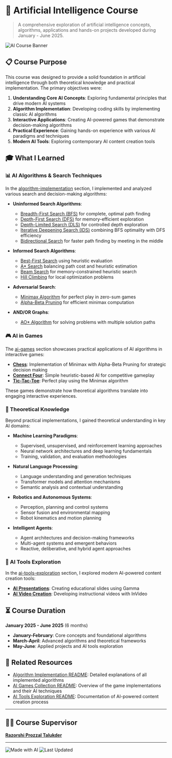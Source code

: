 # 🤖 Artificial Intelligence Course

> A comprehensive exploration of artificial intelligence concepts, algorithms, applications and hands-on projects developed during January - June 2025.

![AI Course Banner](https://img.shields.io/badge/AI%20Course-2025-blue?style=for-the-badge&logo=robot)

## 📋 Course Purpose

This course was designed to provide a solid foundation in artificial intelligence through both theoretical knowledge and practical implementation. The primary objectives were:

1. **Understanding Core AI Concepts**: Exploring fundamental principles that drive modern AI systems
2. **Algorithm Implementation**: Developing coding skills by implementing classic AI algorithms
3. **Interactive Applications**: Creating AI-powered games that demonstrate decision-making algorithms
4. **Practical Experience**: Gaining hands-on experience with various AI paradigms and techniques
5. **Modern AI Tools**: Exploring contemporary AI content creation tools

## 🎓 What I Learned

### 📊 AI Algorithms & Search Techniques

In the [algorithm-implementation](./algorithm-implementation) section, I implemented and analyzed various search and decision-making algorithms:

- **Uninformed Search Algorithms**: 
  - [Breadth-First Search (BFS)](./algorithm-implementation/BFS) for complete, optimal path finding
  - [Depth-First Search (DFS)](./algorithm-implementation/DFS) for memory-efficient exploration
  - [Depth-Limited Search (DLS)](./algorithm-implementation/DLS) for controlled depth exploration
  - [Iterative Deepening Search (IDS)](./algorithm-implementation/Iterative-Deepening-Search) combining BFS optimality with DFS efficiency
  - [Bidirectional Search](./algorithm-implementation/Bi-Directional%20Search) for faster path finding by meeting in the middle

- **Informed Search Algorithms**: 
  - [Best-First Search](./algorithm-implementation/Best-First-Search) using heuristic evaluation
  - [A* Search](./algorithm-implementation/A-star) balancing path cost and heuristic estimation
  - [Beam Search](./algorithm-implementation/Beam-Search) for memory-constrained heuristic search
  - [Hill Climbing](./algorithm-implementation/Hill-Climb) for local optimization problems

- **Adversarial Search**: 
  - [Minimax Algorithm](./algorithm-implementation/Min-Max) for perfect play in zero-sum games
  - [Alpha-Beta Pruning](./algorithm-implementation/Alpha-Beta-Prunning) for efficient minimax computation

- **AND/OR Graphs**:
  - [AO* Algorithm](./algorithm-implementation/AO-star) for solving problems with multiple solution paths

### 🎮 AI in Games

The [ai-games](./ai-games) section showcases practical applications of AI algorithms in interactive games:

- **[Chess](./ai-games/Chess)**: Implementation of Minimax with Alpha-Beta Pruning for strategic decision making
- **[Connect Four](./ai-games/Connect-Four)**: Simple heuristic-based AI for competitive gameplay
- **[Tic-Tac-Toe](./ai-games/Tic-Tac-Toe)**: Perfect play using the Minimax algorithm

These games demonstrate how theoretical algorithms translate into engaging interactive experiences.

### 🧠 Theoretical Knowledge

Beyond practical implementations, I gained theoretical understanding in key AI domains:

- **Machine Learning Paradigms**: 
  - Supervised, unsupervised, and reinforcement learning approaches
  - Neural network architectures and deep learning fundamentals
  - Training, validation, and evaluation methodologies

- **Natural Language Processing**: 
  - Language understanding and generation techniques
  - Transformer models and attention mechanisms
  - Semantic analysis and contextual understanding

- **Robotics and Autonomous Systems**:
  - Perception, planning and control systems
  - Sensor fusion and environmental mapping
  - Robot kinematics and motion planning

- **Intelligent Agents**:
  - Agent architectures and decision-making frameworks
  - Multi-agent systems and emergent behaviors
  - Reactive, deliberative, and hybrid agent approaches

### 🔧 AI Tools Exploration

In the [ai-tools-exploration](./ai-tools-exploration) section, I explored modern AI-powered content creation tools:

- **[AI Presentations](./ai-tools-exploration/ai-course-presentation)**: Creating educational slides using Gamma
- **[AI Video Creation](./ai-tools-exploration/ai-course-video)**: Developing instructional videos with InVideo

## ⏳ Course Duration

**January 2025 - June 2025** (6 months)

- **January-February**: Core concepts and foundational algorithms
- **March-April**: Advanced algorithms and theoretical frameworks
- **May-June**: Applied projects and AI tools exploration

## 🔗 Related Resources

- [Algorithm Implementation README](./algorithm-implementation/README.md): Detailed explanations of all implemented algorithms
- [AI Games Collection README](./ai-games/README.md): Overview of the game implementations and their AI techniques
- [AI Tools Exploration README](./ai-tools-exploration/README.md): Documentation of AI-powered content creation process

---

## 👨‍🏫 Course Supervisor

**[Razorshi Prozzal Talukder](https://www.linkedin.com/)**

---

![Made with AI](https://img.shields.io/badge/Made%20with-AI-green?style=flat-square)
![Last Updated](https://img.shields.io/badge/Last%20Updated-July%202025-lightgrey?style=flat-square)
